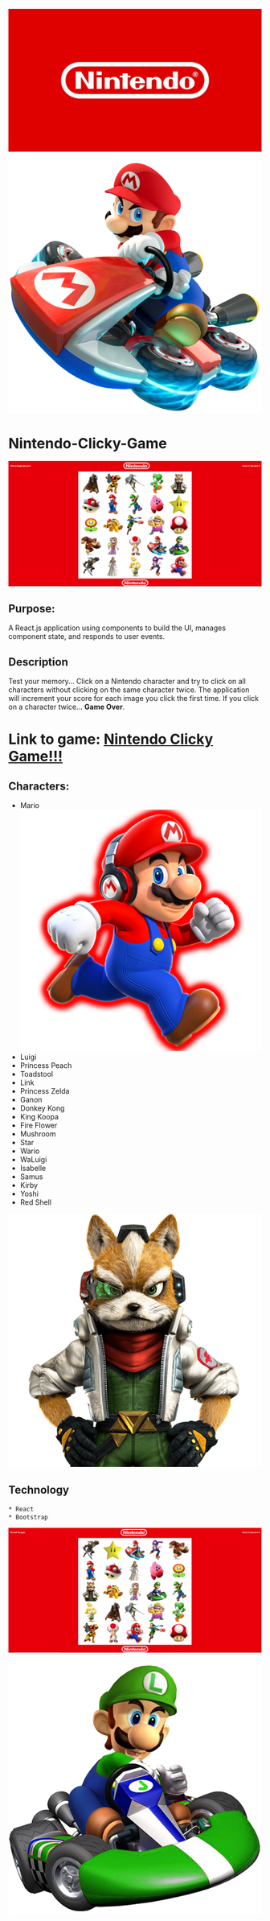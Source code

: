 ![](screenshots/nintendo-logo.original.jpg)

![](screenshots/mario_kart.png)

# Nintendo-Clicky-Game

![](screenshots/nintendo-clicky-game.PNG)

## Purpose:

A React.js application using components to build the UI, manages component state, and responds to user events.


## Description

Test your memory... Click on a Nintendo character and try to click on all characters without clicking on the same character twice. 
The application will increment your score for each image you click the first time. If you click on a character twice... 
**Game Over**.


# Link to game: [Nintendo Clicky Game!!!](https://acarrillo2019.github.io/nintendo-clicky-game/)


## Characters:

* Mario     ![](screenshots/mario_red.png)            
* Luigi               
* Princess Peach      
* Toadstool           
* Link
* Princess Zelda
* Ganon
* Donkey Kong
* King Koopa
* Fire Flower
* Mushroom
* Star
* Wario
* WaLuigi
* Isabelle
* Samus
* Kirby
* Yoshi
* Red Shell

![](screenshots/fox_mccloud.png)

  



   



## Technology

    * React
    * Bootstrap

![](screenshots/nintendo-clicky-game-try-again.PNG)

  
   
   ![](screenshots/luigi_kart.png)

